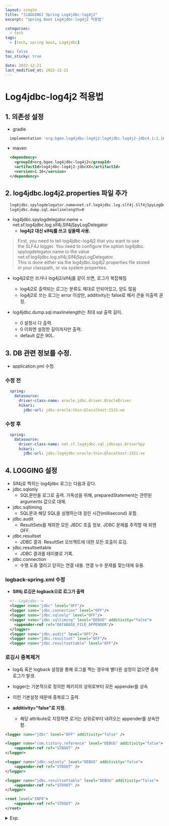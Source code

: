 ```yaml
---
layout: single
title: "[LOGGING] Spring Log4jdbc-log4j2"
excerpt: "Spring Boot Log4jdbc-log4j2 적용법"

categories:
  - tech
tags:
  - [tech, spring boot, Log4jdbc]

toc: false
toc_sticky: true

date: 2022-12-21
last_modified_at: 2022-12-21
---
```

# Log4jdbc-log4j2 적용법
 

## 1. 의존성 설정

- gradle

```bash
  implementation 'org.bgee.log4jdbc-log4j2:log4jdbc-log4j2-jdbc4.1:1.16'
```
  
- maven

```xml
  <dependency>
    <groupId>org.bgee.log4jdbc-log4j2</groupId>
    <artifactId>log4jdbc-log4j2-jdbcXX</artifactId>
    <version>1.16</version>
  </dependency>
```

## 2. log4jdbc.log4j2.properties 파일 추가

```bash
  log4jdbc.spylogdelegator.name=net.sf.log4jdbc.log.slf4j.Slf4jSpyLogDelegator
  log4jdbc.dump.sql.maxlinelength=0
```

- log4jdbc.spylogdelegator.name = net.sf.log4jdbc.log.slf4j.Slf4jSpyLogDelegator
  - **log4j2 대신 slf4j를 쓰고 싶을때 사용.**

>  
> First, you need to tell log4jdbc-log4j2 that you want to use  
> the SLF4J logger. You need to configure the option log4jdbc.  
> spylogdelegator.name to the value net.sf.log4jdbc.log.slf4j.Slf4jSpyLogDelegator.  
> This is done either via the log4jdbc.log4j2.properties file stored  
> in your classpath, or via system properties.
>

- log4j2로만 쓰거나 log4j2/slf4j를 같이 쓰면, 로그가 복잡해짐
  - log4j2로 출력되는 로그는 분류도 제대로 안되어있고, 양도 많음
  - log4j2로 쓰는 로그는 error 이상만, additivity는 false로 해서 콘솔 미출력 권장.

- log4jdbc.dump.sql.maxlinelength는 최대 sql 출력 길이. 
  - 0 설정시 다 출력.
  - 0 이외엔 설정한 길이까지만 출력.
  - default 값은 90L.

## 3. DB 관련 정보를 수정.

- application.yml 수정.

### 수정 전

```yaml
  spring:
    datasource:
      driver-class-name: oracle.jdbc.driver.OracleDriver
      hikari:
        jdbc-url: jdbc:oracle:thin:@localhost:1521:xe
```
  
### 수정 후

```yaml
  spring:
    datasource:
      driver-class-name: net.sf.log4jdbc.sql.jdbcapi.DriverSpy
      hikari:
        jdbc-url: jdbc:log4jdbc:oracle:thin:@localhost:1521:xe
```

## 4. LOGGING 설정

- Slf4j로 찍히는 log4jdbc 로그는 다음과 같다.
- jdbc.sqlonly	
  - SQL문만을 로그로 출력. 가독성을 위해, preparedStatement는 관련된 arguments 값으로 대체.
- jdbc.sqltiming
  - SQL문과 해당 SQL을 실행하는데 걸린 시간(millisecond) 포함.
- jdbc.audit
  - ResultSets를 제외한 모든 JBDC 호출 정보. JDBC 문제를 추적할 때 외엔 OFF.
- jdbc.resultset
  - JDBC 결과. ResultSet 오브젝트에 대한 모든 호출이 로깅.
- jdbc.resultsettable
  - JDBC 결과를 테이블로 기록. 
- jdbc.connection	
  - 수행 도중 열리고 닫히는 연결 내용. 연결 누수 문제를 찾는데에 유용.

### logback-spring.xml 수정
- **Slf4j 로깅은 logback으로 로그가 출력**

```xml
  <!--Log4jdbc-->
  <logger name="jdbc" level="OFF"/>
  <logger name="jdbc.connection" level="OFF"/>
  <logger name="jdbc.sqlonly" level="OFF"/>
  <logger name="jdbc.sqltiming" level="DEBUG" additivity="false">
    <appender-ref ref="DATABASE_FILE_APPENDER"/>
  </logger>
  <logger name="jdbc.audit" level="OFF"/>
  <logger name="jdbc.resultset" level="OFF"/>
  <logger name="jdbc.resultsettable" level="OFF"/>
```

### 로깅시 중복제거
- log4j 혹은 logback 설정을 통해 로그를 찍는 경우에 별다른 설정이 없으면 중복 로그가 발생.
- logger는 기본적으로 정의한 패키지의 상위로부터 모든 appender를 상속
- 이런 기본설정 때문에 중복로그 출력.

- **additivity="false"로 지정.**
  - 해당 attribute로 지정하면 로거는 상위로부터 내려오는 appender를 상속안함.

```xml
<logger name="jdbc" level="OFF" additivity="false" />

<logger name="com.tistory.reference" level="DEBUG" additivity="false">
	<appender-ref ref="STDOUT" />
</logger>

<logger name="jdbc.sqlonly" level="DEBUG" additivity="false">
	<appender-ref ref="STDOUT" />
</logger>

<logger name="jdbc.resultsettable" level="DEBUG" additivity="false">
	<appender-ref ref="STDOUT" />
</logger>

<root level="INFO">
	<appender-ref ref="STDOUT" />
</root>
```
  


<details>
  <summary>Exp.</summary>  
  <pre>

### 참조

- logback-spring.xml

```bash
<?xml version="1.0" encoding="UTF-8"?  
<configuration
  <appender name="CONSOLE" class="ch.qos.logback.core.ConsoleAppender"
    <encoder
      <pattern>[%d{yy/MM/dd HH:mm:ss}] [%-4level] %logger.%method:%line - %msg%n </pattern
    </encoder
  </appender

  <property name="LOG_PATH" value="log-bo/logs"/

  <appender name="FILE" class="ch.qos.logback.core.rolling.RollingFileAppender"
    <file>${LOG_PATH}/logback.log</file
    <encoder class="ch.qos.logback.classic.encoder.PatternLayoutEncoder"
      <Pattern>[%d{yy/MM/dd HH:mm:ss}] [%-4level] %logger.%method:%line - %msg%n</Pattern
    </encoder

    <rollingPolicy class="ch.qos.logback.core.rolling.TimeBasedRollingPolicy"
      <fileNamePattern>${LOG_PATH}/%d{yyyy-MM-dd-HH}.log</fileNamePattern
      <fileNamePattern>${LOG_PATH}/%d{yyyy-MM-dd-HH}.%i.log</fileNamePattern
      <timeBasedFileNamingAndTriggeringPolicy class="ch.qos.logback.core.rolling.SizeAndTimeBasedFNATP"
        <maxFileSize>10MB</maxFileSize
      </timeBasedFileNamingAndTriggeringPolicy
    </rollingPolicy
  </appender

  <logger name="jdbc" level="OFF"/
  <logger name="jdbc.sqlonly" level="OFF"/
  <logger name="jdbc.sqltiming" level="DEBUG"/
  <logger name="jdbc.audit" level="OFF"/
  <logger name="jdbc.resultset" level="OFF"/
  <logger name="jdbc.resultsettable" level="OFF"/
  <logger name="jdbc.connection" level="OFF"/
  <logger name="com.ulisesbocchio.jasyptspringboot" level="WARN"/
  
  <root level="INFO"
    <appender-ref ref="CONSOLE" /
    <appender-ref ref="FILE" /
  </root
</configuration
```

- application.yml 로 대체

```yaml
logging:
  pattern:
    file: "[%d{yy/MM/dd HH:mm:ss}] [%-4level] %logger.%method:%line - %msg%n"
    rolling-file-name: "/logs/log-bo/%d{yyyy-MM-dd-HH}_%i.log"
  file:
    name: /logs/log-bo/logback.log
    max-history: 30
  level:
    root: INFO
    org:
      springframework: INFO 
    jdbc: 
      root: ERROR
      sqlonly: ERROR
      sqltiming: DEBUG
      audit: ERROR
      resultset: ERROR
      resultsettable: DEBUG
      connection: ERROR
    com:
      ulisesbocchio:
        jasyptspringboot: WARN
```

  </pre>
</details>